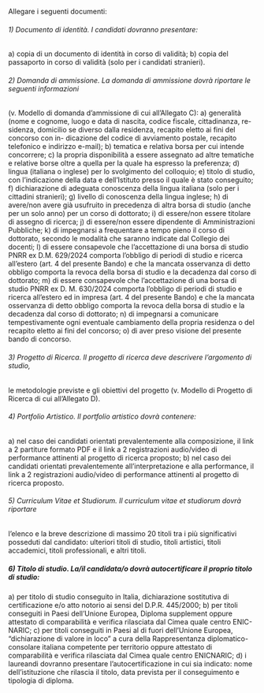 Allegare i seguenti documenti:
###### 1) Documento di identità. I candidati dovranno presentare:
a) copia di un documento di identità in corso di validità;
b) copia del passaporto in corso di validità (solo per i candidati stranieri).

###### 2) Domanda di ammissione. La domanda di ammissione dovrà riportare le seguenti informazioni
(v. Modello di domanda d’ammissione di cui all’Allegato C):
a) generalità (nome e cognome, luogo e data di nascita, codice fiscale, cittadinanza, re-
sidenza, domicilio se diverso dalla residenza, recapito eletto ai fini del concorso con in-
dicazione del codice di avviamento postale, recapito telefonico e indirizzo e-mail);
b) tematica e relativa borsa per cui intende concorrere;
c) la propria disponibilità a essere assegnato ad altre tematiche e relative borse
oltre a quella per la quale ha espresso la preferenza;
d) lingua (italiana o inglese) per lo svolgimento del colloquio;
e) titolo di studio, con l’indicazione della data e dell’Istituto presso il quale
è stato conseguito;
f) dichiarazione di adeguata conoscenza della lingua italiana (solo per i cittadini stranieri);
g) livello di conoscenza della lingua inglese;
h) di avere/non avere già usufruito in precedenza di altra borsa di studio (anche per
un solo anno) per un corso di dottorato;
i) di essere/non essere titolare di assegno di ricerca;
j) di essere/non essere dipendente di Amministrazioni Pubbliche;
k) di impegnarsi a frequentare a tempo pieno il corso di dottorato, secondo le modalità
che saranno indicate dal Collegio dei docenti;
l) di essere consapevole che l’accettazione di una borsa di studio PNRR ex D.M. 629/2024
comporta l’obbligo di periodi di studio e ricerca all’estero (art. 4 del presente Bando)
e che la mancata osservanza di detto obbligo comporta la revoca della borsa di
studio e la decadenza dal corso di dottorato;
m) di essere consapevole che l’accettazione di una borsa di studio PNRR ex D. M. 630/2024
comporta l’obbligo di periodi di studio e ricerca all’estero ed in impresa (art. 4 del presente Bando)
e che la mancata osservanza di detto obbligo comporta la revoca della borsa di
studio e la decadenza dal corso di dottorato;
n) di impegnarsi a comunicare tempestivamente ogni eventuale cambiamento della
propria residenza o del recapito eletto ai fini del concorso;
o) di aver preso visione del presente bando di concorso.

###### 3) Progetto di Ricerca. Il progetto di ricerca deve descrivere l’argomento di studio,
le metodologie previste e gli obiettivi del progetto (v. Modello di Progetto di Ricerca di cui all’Allegato D).

###### 4) Portfolio Artistico. Il portfolio artistico dovrà contenere:
a) nel caso dei candidati orientati prevalentemente alla composizione, il link a
2 partiture formato PDF e il link a 2 registrazioni audio/video di performance attinenti al progetto di ricerca proposto;
b) nel caso dei candidati orientati prevalentemente all’interpretazione e alla
performance, il link a 2 registrazioni audio/video di performance attinenti al progetto di ricerca proposto.

###### 5) Curriculum Vitae et Studiorum. Il curriculum vitae et studiorum dovrà riportare
l’elenco e la breve descrizione di massimo 20 titoli tra i più significativi posseduti
dal candidato: ulteriori titoli di studio, titoli artistici, titoli accademici, titoli professionali, e altri titoli.

##### 6) Titolo di studio. La/il candidata/o dovrà autocertificare il proprio titolo di studio:
a) per titolo di studio conseguito in Italia, dichiarazione sostitutiva di certificazione e/o atto notorio ai sensi del D.P.R. 445/2000;
b) per titoli conseguiti in Paesi dell’Unione Europea, Diploma supplement oppure attestato di comparabilità e verifica rilasciata dal Cimea quale centro ENIC-NARIC;
c) per titoli conseguiti in Paesi al di fuori dell’Unione Europea, “dichiarazione di valore in loco” a cura della Rappresentanza diplomatico-consolare italiana competente per territorio oppure attestato di comparabilità e verifica rilasciata dal Cimea quale centro ENICNARIC;
d) i laureandi dovranno presentare l’autocertificazione in cui sia indicato: nome dell’istituzione che rilascia il titolo,
data prevista per il conseguimento e tipologia di diploma.
